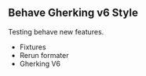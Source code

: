 ## Behave Gherking v6 Style

Testing behave new features.

- Fixtures
- Rerun formater
- Gherking V6

